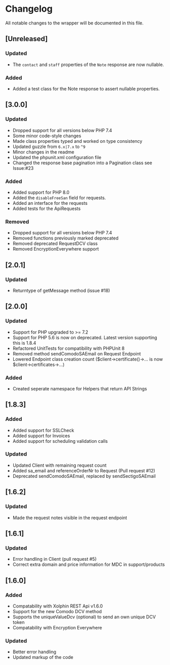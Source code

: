# Changelog

All notable changes to the wrapper will be documented in this file.

## [Unreleased]
### Updated
- The `contact` and `staff` properties of the `Note` response are now nullable.
### Added
- Added a test class for the Note response to assert nullable properties.

## [3.0.0]
### Updated
- Dropped support for all versions below PHP 7.4
- Some minor code-style changes
- Made class properties typed and worked on type consistency
- Updated guzzle from `6.x|7.x` to `^9`
- Minor changes in the readme
- Updated the phpunit.xml configuration file
- Changed the response base pagination into a Pagination class see Issue:#23
### Added
- Added support for PHP 8.0
- Added the `disableFreeSan` field for requests.
- Added an interface for the requests
- Added tests for the ApiRequests
### Removed
- Dropped support for all versions below PHP 7.4
- Removed functions previously marked deprecated
- Removed deprecated RequestDCV class
- Removed EncryptionEverywhere support

## [2.0.1]

### Updated

- Returntype of getMessage method (issue #18)

## [2.0.0]

### Updated

- Support for PHP upgraded to >= 7.2
- Support for PHP 5.6 is now on deprecated. Latest version supporting this is 1.8.4
- Refactored UnitTests for compatibility with PHPUnit 8
- Removed method sendComodoSAEmail on Request Endpoint
- Lowered Endpoint class creation count ($client->certificate()->... is now $client->certificates->...)

### Added

- Created seperate namespace for Helpers that return API Strings

## [1.8.3]

### Added

- Added support for SSLCheck
- Added support for Invoices
- Added support for scheduling validation calls

### Updated

- Updated Client with remaining request count
- Added sa_email and referenceOrderNr to Request (Pull request #12)
- Deprecated sendComodoSAEmail, replaced by sendSectigoSAEmail

## [1.6.2]

### Updated

- Made the request notes visible in the request endpoint

## [1.6.1]

### Updated

- Error handling in Client (pull request #5)
- Correct extra domain and price information for MDC in support/products

## [1.6.0]

### Added

- Compatability with Xolphin REST Api v1.6.0
- Support for the new Comodo DCV method
- Supports the uniqueValueDcv (optional) to send an own unique DCV token
- Compatability with Encryption Everywhere

### Updated

- Better error handling
- Updated markup of the code
